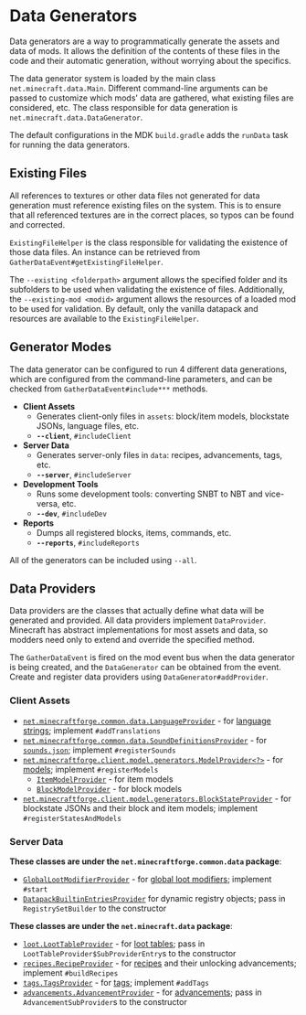 Data Generators
===============

Data generators are a way to programmatically generate the assets and data of mods. It allows the definition of the contents of these files in the code and their automatic generation, without worrying about the specifics.

The data generator system is loaded by the main class `net.minecraft.data.Main`. Different command-line arguments can be passed to customize which mods' data are gathered, what existing files are considered, etc. The class responsible for data generation is `net.minecraft.data.DataGenerator`.

The default configurations in the MDK `build.gradle` adds the `runData` task for running the data generators.

Existing Files
--------------
All references to textures or other data files not generated for data generation must reference existing files on the system. This is to ensure that all referenced textures are in the correct places, so typos can be found and corrected. 

`ExistingFileHelper` is the class responsible for validating the existence of those data files. An instance can be retrieved from  `GatherDataEvent#getExistingFileHelper`.

The `--existing <folderpath>` argument allows the specified folder and its subfolders to be used when validating the existence of files. Additionally, the `--existing-mod <modid>` argument allows the resources of a loaded mod to be used for validation. By default, only the vanilla datapack and resources are available to the `ExistingFileHelper`.

Generator Modes
---------------

The data generator can be configured to run 4 different data generations, which are configured from the command-line parameters, and can be checked from `GatherDataEvent#include***` methods.

* __Client Assets__
  * Generates client-only files in `assets`: block/item models, blockstate JSONs, language files, etc.
  * __`--client`__, `#includeClient`
* __Server Data__
  * Generates server-only files in `data`: recipes, advancements, tags, etc.
  * __`--server`__, `#includeServer`
* __Development Tools__
  * Runs some development tools: converting SNBT to NBT and vice-versa, etc.
  * __`--dev`__, `#includeDev`
* __Reports__
  * Dumps all registered blocks, items, commands, etc.
  * __`--reports`__, `#includeReports`

All of the generators can be included using `--all`.

Data Providers
--------------

Data providers are the classes that actually define what data will be generated and provided. All data providers implement `DataProvider`. Minecraft has abstract implementations for most assets and data, so modders need only to extend and override the specified method.

The `GatherDataEvent` is fired on the mod event bus when the data generator is being created, and the `DataGenerator` can be obtained from the event. Create and register data providers using `DataGenerator#addProvider`.

### Client Assets
* [`net.minecraftforge.common.data.LanguageProvider`][langgen] - for [language strings][lang]; implement `#addTranslations`
* [`net.minecraftforge.common.data.SoundDefinitionsProvider`][soundgen] - for [`sounds.json`][sounds]; implement `#registerSounds`
* [`net.minecraftforge.client.model.generators.ModelProvider<?>`][modelgen] - for [models]; implement `#registerModels`
    * [`ItemModelProvider`][itemmodelgen] - for item models
    * [`BlockModelProvider`][blockmodelgen] - for block models
* [`net.minecraftforge.client.model.generators.BlockStateProvider`][blockstategen] - for blockstate JSONs and their block and item models; implement `#registerStatesAndModels`

### Server Data

**These classes are under the `net.minecraftforge.common.data` package**:

* [`GlobalLootModifierProvider`][glmgen] - for [global loot modifiers][glm]; implement `#start`
* [`DatapackBuiltinEntriesProvider`][dynamicregistriesgen] for dynamic registry objects; pass in `RegistrySetBuilder` to the constructor

**These classes are under the `net.minecraft.data` package**:

* [`loot.LootTableProvider`][loottablegen] - for [loot tables][loottable]; pass in `LootTableProvider$SubProviderEntry`s to the constructor
* [`recipes.RecipeProvider`][recipegen] - for [recipes] and their unlocking advancements; implement `#buildRecipes`
* [`tags.TagsProvider`][taggen] - for [tags]; implement `#addTags`
* [`advancements.AdvancementProvider`][advgen] - for [advancements]; pass in `AdvancementSubProvider`s to the constructor

[langgen]: ./client/localization.md
[lang]: https://minecraft.fandom.com/wiki/Language
[soundgen]: ./client/sounds.md
[sounds]: https://minecraft.fandom.com/wiki/Sounds.json
[modelgen]: ./client/modelproviders.md
[models]: ../resources/client/models/index.md
[itemmodelgen]: ./client/modelproviders.md#itemmodelprovider
[blockmodelgen]: ./client/modelproviders.md#blockmodelprovider
[blockstategen]: ./client/modelproviders.md#block-state-provider
[glmgen]: ./server/glm.md
[glm]: ../resources/server/glm.md
[dynamicregistriesgen]: ./server/dynamicregistries.md
[loottablegen]: ./server/loottables.md
[loottable]: ../resources/server/loottables.md
[recipegen]: ./server/recipes.md
[recipes]: ../resources/server/recipes/index.md
[taggen]: ./server/tags.md
[tags]: ../resources/server/tags.md
[advgen]: ./server/advancements.md
[advancements]: ../resources/server/advancements.md
